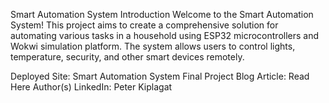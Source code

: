 Smart Automation System
Introduction
Welcome to the Smart Automation System! This project aims to create a comprehensive solution for automating various tasks in a household using ESP32 microcontrollers and Wokwi simulation platform. The system allows users to control lights, temperature, security, and other smart devices remotely.

Deployed Site: Smart Automation System
Final Project Blog Article: Read Here
Author(s) LinkedIn: Peter Kiplagat
